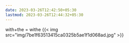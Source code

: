 ```yaml
---
date: 2023-03-26T12:42:50+05:30
lastmod: 2023-03-26T12:44:32+05:30
---
```


with+the = withe
{{< img src="img/7be1f63513415ca0325b5ae1f1d068ad.jpg" >}}
